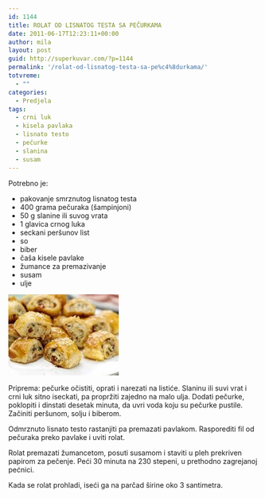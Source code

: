 ```yaml
---
id: 1144
title: ROLAT OD LISNATOG TESTA SA PEČURKAMA
date: 2011-06-17T12:23:11+00:00
author: mila
layout: post
guid: http://superkuvar.com/?p=1144
permalink: '/rolat-od-lisnatog-testa-sa-pe%c4%8durkama/'
totvreme:
  - ""
categories:
  - Predjela
tags:
  - crni luk
  - kisela pavlaka
  - lisnato testo
  - pečurke
  - slanina
  - susam
---
```

Potrebno je:

  * pakovanje smrznutog lisnatog testa
  * 400 grama pečuraka (šampinjoni)
  * 50 g slanine ili suvog vrata
  * 1 glavica crnog luka
  * seckani peršunov list
  * so
  * biber
  * čaša kisele pavlake
  * žumance za premazivanje
  * susam
  * ulje

<img class="alignnone size-full wp-image-1153" title="rolatsapecurkama" src="/wp-content/uploads/2011/06/rolatsapecurkama-e1308396983151.jpg" alt="" width="222" height="163" /> 

Priprema: pečurke očistiti, oprati i narezati na listiće. Slaninu ili suvi vrat i crni luk sitno iseckati, pa propržiti zajedno na malo ulja. Dodati pečurke, poklopiti i dinstati desetak minuta, da uvri voda koju su pečurke pustile. Začiniti peršunom, solju i biberom.

Odmrznuto lisnato testo rastanjiti pa premazati pavlakom. Rasporediti fil od pečuraka preko pavlake i uviti rolat.

Rolat premazati žumancetom, posuti susamom i staviti u pleh prekriven papirom za pečenje. Peći 30 minuta na 230 stepeni, u prethodno zagrejanoj pećnici.

Kada se rolat prohladi, iseći ga na parčad širine oko 3 santimetra.